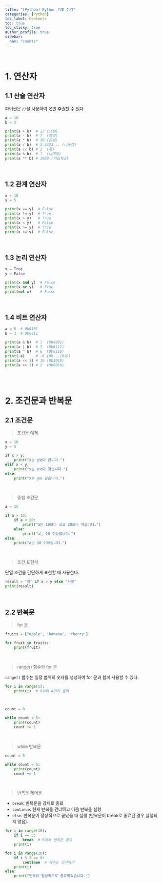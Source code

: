 ```yaml
---
title: "[Python] Python 기초 정리"
categories: [Python]
toc_label: Contents
toc: true
toc_sticky: true
author_profile: true
sidebar:
  nav: "counts"
---
```


<br>

# 1. 연산자

## 1.1 산술 연산자

파이썬은 `//`을 사용하여 몫만 추출할 수 있다.

```python
a = 10
b = 3

print(a + b)  # 13 (덧셈)
print(a - b)  # 7  (뺄셈)
print(a * b)  # 30 (곱셈)
print(a / b)  # 3.3333... (나눗셈)
print(a // b) # 3  (몫)
print(a % b)  # 1  (나머지)
print(a ** b) # 1000 (거듭제곱)
```

<br>

## 1.2 관계 연산자

```python
x = 10
y = 5

print(x == y)  # False
print(x != y)  # True
print(x > y)   # True
print(x < y)   # False
print(x >= y)  # True
print(x <= y)  # False
```

<br>

## 1.3 논리 연산자

```python
x = True
y = False

print(x and y)  # False
print(x or y)   # True
print(not x)    # False
```

<br>

## 1.4 비트 연산자

```python
a = 5  # 0b0101
b = 3  # 0b0011

print(a & b)  # 1  (0b0001)
print(a | b)  # 7  (0b0111)
print(a ^ b)  # 6  (0b0110)
print(~a)     # -6 (0b...1010)
print(a << 1) # 10 (0b1010)
print(a >> 1) # 2  (0b0010)
```

<br><br>

# 2. 조건문과 반복문

## 2.1 조건문

> 조건문 예제

```python
x = 10
y = 5

if x > y:
    print("x는 y보다 큽니다.")
elif x < y:
    print("x는 y보다 작습니다.")
else:
    print("x와 y는 같습니다.")
```

<br>

> 중첩 조건문

```python
a = 15

if a > 10:
    if a < 20:
        print("a는 10보다 크고 20보다 작습니다.")
    else:
        print("a는 20 이상입니다.")
else:
    print("a는 10 이하입니다.")
```

<br>

> 조건 표현식

단일 조건을 간단하게 표현할 때 사용한다.

```python
result = "참" if x > y else "거짓"
print(result)
```

<br>

## 2.2 반복문

> for 문

```python
fruits = ["apple", "banana", "cherry"]

for fruit in fruits:
    print(fruit)
```

<br>

> range() 함수와 for 문

`range()` 함수는 일정 범위의 숫자를 생성하여 for 문과 함께 사용할 수 있다.

```python
for i in range(5):
    print(i)  # 0부터 4까지 출력
```

<br>

```python
count = 0

while count < 5:
    print(count)
    count += 1
```

<br>

> while 반복문

```python
count = 0

while count < 5:
    print(count)
    count += 1
```

<br>

> 반복문 제어문

- `break`: 반복문을 강제로 종료
- `continue`: 현재 반복을 건너뛰고 다음 반복을 실행
- `else`: 반복문이 정상적으로 끝났을 때 실행 (반복문이 break로 종료된 경우 실행되지 않음).

```python
for i in range(10):
    if i == 5:
        break  # 5에서 반복문 종료
    print(i)

for i in range(10):
    if i % 2 == 0:
        continue  # 짝수는 건너뛰기
    print(i)
else:
    print("반복이 정상적으로 종료되었습니다.")

```

<br>
